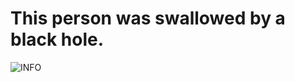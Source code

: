 # This person was swallowed by a black hole.
![INFO](https://github-readme-stats.vercel.app/api/top-langs/?username=baka-gourd&layout=compact)
